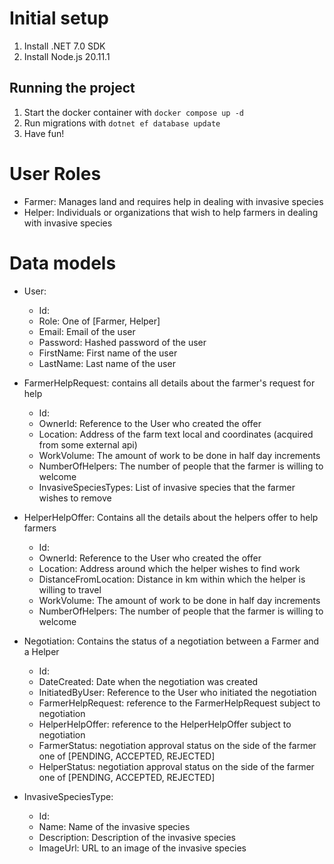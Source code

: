 # Initial setup
1. Install .NET 7.0 SDK
1. Install Node.js 20.11.1

## Running the project
1. Start the docker container with `docker compose up -d`
2. Run migrations with `dotnet ef database update`
3. Have fun!

# User Roles

- Farmer: Manages land and requires help in dealing with invasive species
- Helper: Individuals or organizations that wish to help farmers in dealing with invasive species

# Data models
- User:
    - Id:
    - Role: One of [Farmer, Helper]
    - Email: Email of the user
    - Password: Hashed password of the user
    - FirstName: First name of the user
    - LastName: Last name of the user

- FarmerHelpRequest: contains all details about the farmer's request for help
    - Id:
    - OwnerId: Reference to the User who created the offer
    - Location: Address of the farm text local and coordinates (acquired from some external api)
    - WorkVolume: The amount of work to be done in half day increments
    - NumberOfHelpers: The number of people that the farmer is willing to welcome
    - InvasiveSpeciesTypes: List of invasive species that the farmer wishes to remove

- HelperHelpOffer: Contains all the details about the helpers offer to help farmers
    - Id:
    - OwnerId: Reference to the User who created the offer
    - Location: Address around which the helper wishes to find work
    - DistanceFromLocation: Distance in km within which the helper is willing to travel
    - WorkVolume: The amount of work to be done in half day increments
    - NumberOfHelpers: The number of people that the farmer is willing to welcome

- Negotiation: Contains the status of a negotiation between a Farmer and a Helper
    - Id:
    - DateCreated: Date when the negotiation was created
    - InitiatedByUser: Reference to the User who initiated the negotiation
    - FarmerHelpRequest: reference to the FarmerHelpRequest subject to negotiation
    - HelperHelpOffer: reference to the HelperHelpOffer subject to negotiation
    - FarmerStatus: negotiation approval status on the side of the farmer one of [PENDING, ACCEPTED, REJECTED]
    - HelperStatus: negotiation approval status on the side of the farmer one of [PENDING, ACCEPTED, REJECTED]

- InvasiveSpeciesType:
    - Id:
    - Name: Name of the invasive species
    - Description: Description of the invasive species
    - ImageUrl: URL to an image of the invasive species
